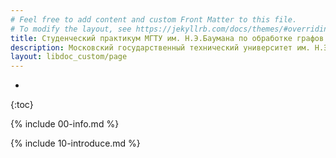 ```yaml
---
# Feel free to add content and custom Front Matter to this file.
# To modify the layout, see https://jekyllrb.com/docs/themes/#overriding-theme-defaults
title: Cтуденческий практикум МГТУ им. Н.Э.Баумана по обработке графов знаний на облачной платформе Тераграф Cloud
description: Московский государственный технический университет им. Н.Э.Баумана, 16 октября - 10 декабря 2023*
layout: libdoc_custom/page
---
```

* 
{:toc}

{% include 00-info.md %}

{% include 10-introduce.md %}